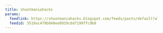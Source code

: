 ```yaml
---
title: shootmaniahacks
params:
  feedlink: https://shootmaniahacks.blogspot.com/feeds/posts/default?alt=rss
  feedid: 3519ac479b848ee8929c6d7199ffc9b8
---
```

